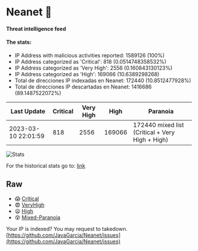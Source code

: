 # Neanet :hocho:
#### Threat intelligence feed
#### The stats:

- IP Address with malicious activities reported: 1589126 (100%)
- IP Address categorized as 'Critical':  818 (0.0514748358532%)
- IP Address categorized as 'Very High':  2556 (0.160843130123%)
- IP Address categorized as 'High':  169066 (10.6389298268)
- Total de direcciones IP indexadas en Neanet:  172440 (10.8512477928%)
- Total de direcciones IP descartadas en Neanet:  1416686 (89.1487522072%)

| Last Update | Critical | Very High | High | Paranoia |
| --- | --- | --- | --- | --- |
| 2023-03-10 22:01:59 | 818 | 2556 | 169066 | 172440 mixed list (Critical + Very High + High)|

![Stats](https://docs.google.com/spreadsheets/d/e/2PACX-1vSnaNMIXVabIpDJjufMlzH7poXnshF3mgd8Is1g9ytUEzVsP5my4Trn8f-xkoLLQ38xpL3HtmUexLo6/pubchart?oid=501124687&format=image)

For the historical stats go to: [link](/stats.csv)
## Raw
- :scream: [Critical](https://raw.githubusercontent.com/JavaGarcia/Neanet/master/blacklists/neanet_critical.txt)
- :fearful: [VeryHigh](https://raw.githubusercontent.com/JavaGarcia/Neanet/master/blacklists/neanet_veryHigh.txtt)
- :frowning: [High](https://raw.githubusercontent.com/JavaGarcia/Neanet/master/blacklists/neanet_high.txt)
- :dizzy_face: [Mixed-Paranoia](https://raw.githubusercontent.com/JavaGarcia/Neanet/master/blacklists/neanet_all.txt)


Your IP is indexed? You may request to takedown. [https://github.com/JavaGarcia/Neanet/issues](https://github.com/JavaGarcia/Neanet/issues)










































































































































































































































































































































































































































































































































































































































































































































































































































































































































































































































































































































































































































































































































































































































































































































































































































































































































































































































































































































































































































































































































































































































































































































































































































































































































































































































































































































































































































































































































































































































































































































































































































































































































































































































































































































































































































































































































































































































































































































































































































































































































































































































































































































































































































































































































































































































































































































































































































































































































































































































































































































































































































































































































































































































































































































































































































































































































































































































































































































































































































































































































































































































































































































































































































































































































































































































































































































































































































































































































































































































































































































































































































































































































































































































































































































































































































































































































































































































































































































































































































































































































































































































































































































































































































































































































































































































































































































































































































































































































































































































































































































































































































































































































































































































































































































































































































































































































































































































































































































































